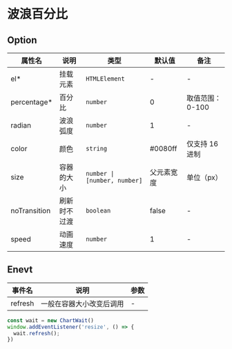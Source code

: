 # 波浪百分比

## Option

| 属性名 | 说明 | 类型 | 默认值 | 备注 |
| --- | --- | --- | --- | --- |
| el* | 挂载元素 | `HTMLElement` | - | - |
| percentage* | 百分比 | `number` | 0 | 取值范围：0-100 |
| radian | 波浪弧度 | `number` | 1 | - |
| color | 颜色 | `string` | #0080ff | 仅支持 16 进制 |
| size | 容器的大小 | `number \| [number, number]` | 父元素宽度 | 单位（px） |
| noTransition | 刷新时不过渡 | `boolean` | false | - |
| speed | 动画速度 | `number` | 1 | - |

## Enevt

| 事件名 | 说明 | 参数 |
| --- | --- | --- |
| refresh | 一般在容器大小改变后调用 | - |

```ts
const wait = new ChartWait()
window.addEventListener('resize', () => {
  wait.refresh();
})
```

